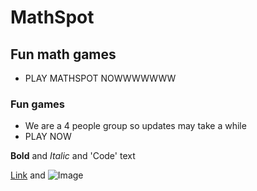 
# MathSpot
## Fun math games
- PLAY MATHSPOT NOWWWWWWW
### Fun games

- We are a 4 people group so updates may take a while
- PLAY NOW

**Bold** and _Italic_ and 'Code' text

[Link](url) and ![Image](src)
